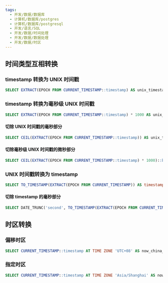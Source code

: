```yaml
---
tags:
  - 开发/数据/数据库
  - 计算机/数据库/postgres
  - 计算机/数据库/postgresql
  - 开发/语言/SQL
  - 开发/数据/时间处理
  - 开发/数据/数据处理
  - 开发/数据/时区
---
```


## 时间类型互相转换

### timestamp 转换为 UNIX 时间戳

```sql
SELECT EXTRACT(EPOCH FROM CURRENT_TIMESTAMP::timestamp) AS unix_timestamp;
```

### timestamp 转换为毫秒级 UNIX 时间戳

```sql
SELECT EXTRACT(EPOCH FROM CURRENT_TIMESTAMP::timestamp) * 1000 AS unix_timestamp_milli;
```

#### 切除 UNIX 时间戳的毫秒部分

```sql
SELECT CEIL(EXTRACT(EPOCH FROM CURRENT_TIMESTAMP::timestamp)) AS unix_timestamp;
```

#### 切除毫秒级 UNIX 时间戳的微秒部分

```sql
SELECT CEIL(EXTRACT(EPOCH FROM CURRENT_TIMESTAMP::timestamp) * 1000)::bigint AS unix_timestamp_milli;
```

### UNIX 时间戳转换为 timestamp

```sql
SELECT TO_TIMESTAMP(EXTRACT(EPOCH FROM CURRENT_TIMESTAMP)) AS timestamp;
```

#### 切除 timestamp 的毫秒部分

```sql
SELECT DATE_TRUNC('second', TO_TIMESTAMP(EXTRACT(EPOCH FROM CURRENT_TIMESTAMP))) AS timestamp;
```

## 时区转换

### 偏移时区

```sql
SELECT CURRENT_TIMESTAMP::timestamp AT TIME ZONE 'UTC+08' AS now_china_timstamp
```

### 指定时区

```sql
SELECT CURRENT_TIMESTAMP::timestamp AT TIME ZONE 'Asia/Shanghai' AS now_china_timstamp
```
